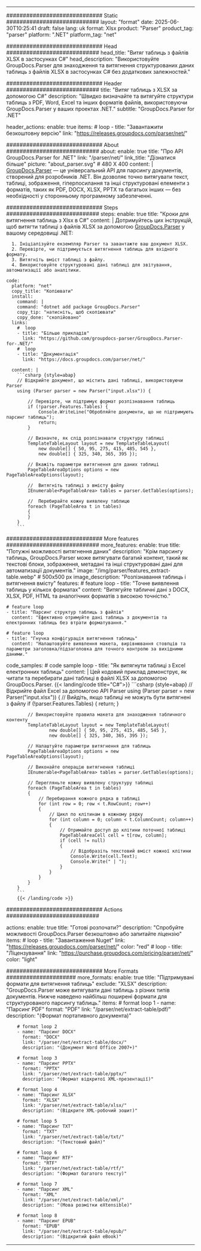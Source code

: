 


---
############################# Static ############################
layout: "format"
date:  2025-06-30T10:25:41
draft: false
lang: uk
format: Xlsx
product: "Parser"
product_tag: "parser"
platform: ".NET"
platform_tag: "net"

############################# Head ############################
head_title: "Витяг таблиць з файлів XLSX в застосунках C#"
head_description: "Використовуйте GroupDocs.Parser для знаходження та витягнення структурованих даних таблиць з файлів XLSX в застосунках C# без додаткових залежностей."

############################# Header ############################
title: "Витяг таблиць з XLSX за допомогою C#" 
description: "Швидко визначайте та витягуйте структури таблиць з PDF, Word, Excel та інших форматів файлів, використовуючи GroupDocs.Parser у ваших проектах .NET."
subtitle: "GroupDocs.Parser for .NET" 

header_actions:
  enable: true
  items:
    #  loop
    - title: "Завантажити безкоштовну версію"
      link: "https://releases.groupdocs.com/parser/net/"
      
############################# About ############################
about:
    enable: true
    title: "Про API GroupDocs.Parser for .NET"
    link: "/parser/net/"
    link_title: "Дізнатися більше"
    picture: "about_parser.svg" # 480 X 400
    content: |
       [GroupDocs.Parser](/parser/net/) — це універсальний API для парсингу документів, створений для розробників .NET. Він дозволяє точно витягувати текст, таблиці, зображення, гіперпосилання та інші структуровані елементи з форматів, таких як PDF, DOCX, XLSX, PPTX та багатьох інших — без необхідності у сторонньому програмному забезпеченні.

############################# Steps ############################
steps:
    enable: true
    title: "Кроки для витягнення таблиць з Xlsx в C#"
    content: |
      Дотримуйтесь цих інструкцій, щоб витягти таблиці з файлів XLSX за допомогою [GroupDocs.Parser](/parser/net/) у вашому середовищі .NET:
      
      1. Ініціалізуйте екземпляр Parser та завантажте ваш документ XLSX.
      2. Перевірте, чи підтримується витягнення таблиць для вхідного формату.
      3. Витягніть вміст таблиці з файлу.
      4. Використовуйте структуровані дані таблиці для звітування, автоматизації або аналітики.
   
    code:
      platform: "net"
      copy_title: "Копіювати"
      install:
        command: |
        command: "dotnet add package GroupDocs.Parser"
        copy_tip: "натисніть, щоб скопіювати"
        copy_done: "скопійовано"
      links:
        #  loop
        - title: "Більше прикладів"
          link: "https://github.com/groupdocs-parser/GroupDocs.Parser-for-.NET/"
        #  loop
        - title: "Документація"
          link: "https://docs.groupdocs.com/parser/net/"
          
      content: |
        ```csharp {style=abap}
        // Відкрийте документ, що містить дані таблиці, використовуючи Parser
        using (Parser parser = new Parser("input.xlsx")) {

            // Перевірте, чи підтримує формат розпізнавання таблиць
            if (!parser.Features.Tables) {
                Console.WriteLine("Обробляйте документи, що не підтримують парсинг таблиць");
                return;
            }

            // Визначте, як слід розпізнавати структуру таблиці
            TemplateTableLayout layout = new TemplateTableLayout(
                new double[] { 50, 95, 275, 415, 485, 545 },
                new double[] { 325, 340, 365, 395 });

            // Вкажіть параметри витягнення для даних таблиці
            PageTableAreaOptions options = new PageTableAreaOptions(layout);

            //  Витягніть таблиці з вмісту файлу
            IEnumerable<PageTableArea> tables = parser.GetTables(options);

            //  Перебирайте кожну виявлену таблицю
            foreach (PageTableArea t in tables)
            {
            }
        }
        ```  

############################# More features ############################
more_features:
  enable: true
  title: "Потужні можливості витягнення даних"
  description: "Крім парсингу таблиць, GroupDocs.Parser може витягувати багатий контент, такий як текстові блоки, зображення, метадані та інші структуровані дані для автоматизації документів."
  image: "/img/parser/features_extract-table.webp" # 500x500 px
  image_description: "Розпізнавання таблиць і витягнення вмісту"
  features:
    # feature loop
    - title: "Точне виявлення таблиць у кількох форматах"
      content: "Витягуйте табличні дані з DOCX, XLSX, PDF, HTML та аналогічних форматів з високою точністю."

    # feature loop
    - title: "Парсинг структур таблиць з файлів"
      content: "Ефективно отримуйте дані таблиць з документів та електронних таблиць без втрати форматування."

    # feature loop
    - title: "Гнучка конфігурація витягнення таблиць"
      content: "Налаштовуйте виявлення макета, вирівнювання стовпців та параметри заголовка/підзаголовка для точного контролю за вихідними даними."
      
  code_samples:
    # code sample loop
    - title: "Як витягнути таблиці з Excel електронних таблиць"
      content: |
        Цей кодовий приклад демонструє, як читати та перебирати дані таблиці в файлі XLSX за допомогою GroupDocs.Parser.
        {{< landing/code title="C#">}}
        ```csharp {style=abap}
        //  Відкрийте файл Excel за допомогою API Parser
        using (Parser parser = new Parser("input.xlsx"))
        {
            // Вийдіть, якщо таблиці не можуть бути витягнені з файлу
            if (!parser.Features.Tables)
            {
                return;
            }

            // Використовуйте правила макета для знаходження табличного контенту
            TemplateTableLayout layout = new TemplateTableLayout(
                    new double[] { 50, 95, 275, 415, 485, 545 },
                    new double[] { 325, 340, 365, 395 });

            // Налаштуйте параметри витягнення для таблиць
            PageTableAreaOptions options = new PageTableAreaOptions(layout);

            // Виконайте операцію витягнення таблиці
            IEnumerable<PageTableArea> tables = parser.GetTables(options);

            // Перегляньте кожну виявлену структуру таблиці
            foreach (PageTableArea t in tables)
            {
                // Перебирання кожного рядка в таблиці
                for (int row = 0; row < t.RowCount; row++)
                {
                    // Цикл по клітинам в кожному рядку
                    for (int column = 0; column < t.ColumnCount; column++)
                    {
                        // Отримайте доступ до клітини поточної таблиці
                        PageTableAreaCell cell = t[row, column];
                        if (cell != null)
                        {
                            // Відобразіть текстовий вміст кожної клітини
                            Console.Write(cell.Text);
                            Console.Write(" | ");
                        }
                    }
                }
            }
        }
        ```
        {{< /landing/code >}}


############################# Actions ############################

actions:
  enable: true
  title: "Готові розпочати?"
  description: "Спробуйте можливості GroupDocs.Parser безкоштовно або запитайте ліцензію"
  items:
    #  loop
    - title: "Завантаження Nuget"
      link: "https://releases.groupdocs.com/parser/net/"
      color: "red"
        #  loop
    - title: "Ліцензування"
      link: "https://purchase.groupdocs.com/pricing/parser/net/"
      color: "light"


############################# More Formats #####################
more_formats:
    enable: true
    title: "Підтримувані формати для витягнення таблиць"
    exclude: "XLSX"
    description: "GroupDocs.Parser може витягувати дані таблиць з різних типів документів. Нижче наведено найбільш поширені формати для структурованого парсингу таблиць."
    items: 
        # format loop 1
        - name: "Парсинг PDF"
          format: "PDF"
          link: "/parser/net/extract-table/pdf/"
          description: "(Формат портативного документа)"
          
        # format loop 2
        - name: "Парсинг DOCX"
          format: "DOCX"
          link: "/parser/net/extract-table/docx/"
          description: "(Документ Word Office 2007+)"
          
        # format loop 3
        - name: "Парсинг PPTX"
          format: "PPTX"
          link: "/parser/net/extract-table/pptx/"
          description: "(Формат відкритої XML-презентації)"
          
        # format loop 4
        - name: "Парсинг XLSX"
          format: "XLSX"
          link: "/parser/net/extract-table/xlsx/"
          description: "(Відкрите XML-робочий зошит)"
          
        # format loop 5
        - name: "Парсинг TXT"
          format: "TXT"
          link: "/parser/net/extract-table/txt/"
          description: "(Текстовий файл)"
          
        # format loop 6
        - name: "Парсинг RTF"
          format: "RTF"
          link: "/parser/net/extract-table/rtf/"
          description: "(Формат багатого тексту)"
          
        # format loop 7
        - name: "Парсинг XML"
          format: "XML"
          link: "/parser/net/extract-table/xml/"
          description: "(Мова розмітки eXtensible)"
          
        # format loop 8
        - name: "Парсинг EPUB"
          format: "EPUB"
          link: "/parser/net/extract-table/epub/"
          description: "(Відкритий файл eBook)"
         
          

---